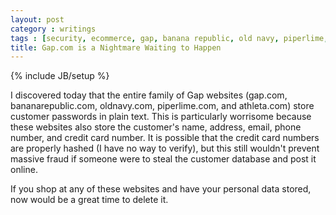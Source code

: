```yaml
---
layout: post
category : writings
tags : [security, ecommerce, gap, banana republic, old navy, piperlime, athleta]
title: Gap.com is a Nightmare Waiting to Happen
---
```

{% include JB/setup %}

I discovered today that the entire family of Gap websites (gap.com, bananarepublic.com, oldnavy.com, piperlime.com, and athleta.com) store customer passwords in plain text. This is particularly worrisome because these websites also store the customer's name, address, email, phone number, and credit card number. It is possible that the credit card numbers are properly hashed (I have no way to verify), but this still wouldn't prevent massive fraud if someone were to steal the customer database and post it online.

If you shop at any of these websites and have your personal data stored, now would be a great time to delete it.